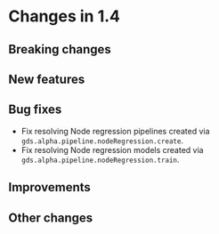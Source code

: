 # Changes in 1.4


## Breaking changes


## New features


## Bug fixes

* Fix resolving Node regression pipelines created via `gds.alpha.pipeline.nodeRegression.create`.
* Fix resolving Node regression models created via `gds.alpha.pipeline.nodeRegression.train`.


## Improvements


## Other changes
